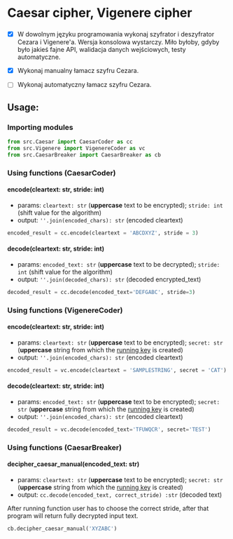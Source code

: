 #   Caesar cipher, Vigenere cipher

### 

- [x] W dowolnym języku programowania wykonaj szyfrator i deszyfrator Cezara i Vigenere'a. Wersja konsolowa wystarczy. Miło byłoby, gdyby było jakieś fajne API, walidacja danych wejściowych, testy automatyczne.
- [x] Wykonaj manualny łamacz szyfru Cezara.
- [ ] Wykonaj automatyczny łamacz szyfru Cezara.


## Usage:
### Importing modules
```py
from src.Caesar import CaesarCoder as cc
from src.Vigenere import VigenereCoder as vc
from src.CaesarBreaker import CaesarBreaker as cb
```

### Using functions (CaesarCoder)

#### encode(cleartext: str, stride: int)

- params: `cleartext: str` (<b>uppercase</b> text to be encrypted); `stride: int` (shift value for the algorithm)
- output: `''.join(encoded_chars): str` (encoded cleartext)
```py
encoded_result = cc.encode(cleartext = 'ABCDXYZ', stride = 3)
```

#### decode(cleartext: str, stride: int)

- params: `encoded_text: str` (<b>uppercase</b> text to be decrypted); `stride: int` (shift value for the algorithm)
- output: `''.join(decoded_chars): str` (decoded encrypted_text)

```py
decoded_result = cc.decode(encoded_text='DEFGABC', stride=3)
```

### Using functions (VigenereCoder)

#### encode(cleartext: str, stride: int)

- params: `cleartext: str` (<b>uppercase</b> text to be encrypted); `secret: str` (<b>uppercase</b> string from which the [running key](https://en.wikipedia.org/wiki/Vigen%C3%A8re_cipher#Running_key) is created)
- output: `''.join(encoded_chars): str` (encoded cleartext)
```py
encoded_result = vc.encode(cleartext = 'SAMPLESTRING', secret = 'CAT')
```

#### decode(cleartext: str, stride: int)

- params: `encoded_text: str` (<b>uppercase</b> text to be encrypted); `secret: str` (<b>uppercase</b> string from which the [running key](https://en.wikipedia.org/wiki/Vigen%C3%A8re_cipher#Running_key) is created)
- output: `''.join(encoded_chars): str` (encoded cleartext)

```py
decoded_result = vc.decode(encoded_text='TFUWQCR', secret='TEST')
```

### Using functions (CaesarBreaker)

#### decipher_caesar_manual(encoded_text: str)
- params: `cleartext: str` (<b>uppercase</b> text to be encrypted); `secret: str` (<b>uppercase</b> string from which the [running key](https://en.wikipedia.org/wiki/Vigen%C3%A8re_cipher#Running_key) is created)
- output: `cc.decode(encoded_text, correct_stride) :str` (decoded text)

After running function user has to choose the correct stride, after that program will return fully decrypted input text.

```py
cb.decipher_caesar_manual('XYZABC')
```

